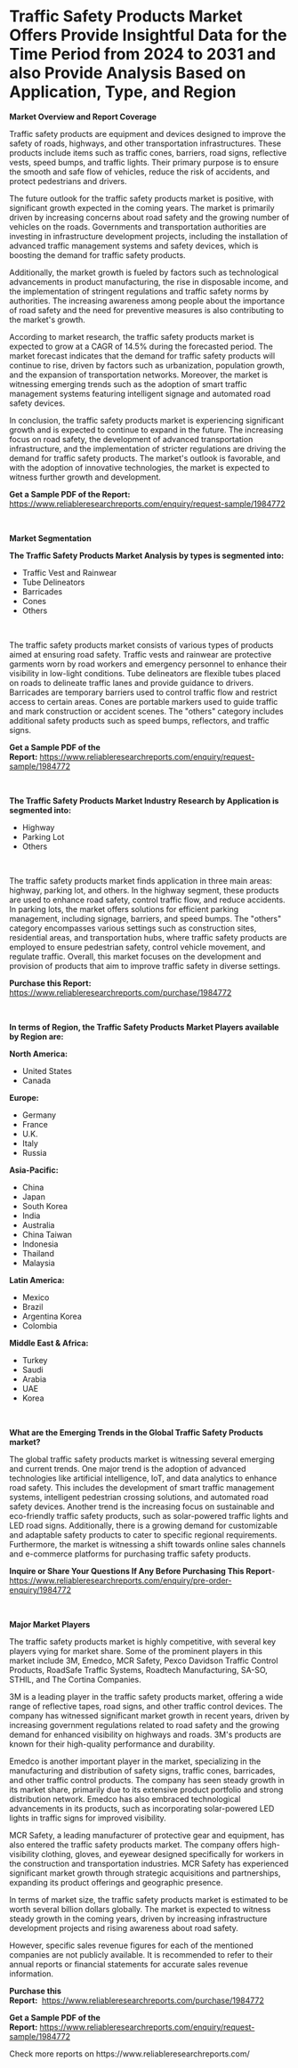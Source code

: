 <p><h1>Traffic Safety Products Market Offers Provide Insightful Data for the Time Period from 2024 to 2031 and also Provide Analysis Based on Application, Type, and Region</h1></p><p><strong>Market Overview and Report Coverage</strong></p>
<p><p>Traffic safety products are equipment and devices designed to improve the safety of roads, highways, and other transportation infrastructures. These products include items such as traffic cones, barriers, road signs, reflective vests, speed bumps, and traffic lights. Their primary purpose is to ensure the smooth and safe flow of vehicles, reduce the risk of accidents, and protect pedestrians and drivers.</p><p>The future outlook for the traffic safety products market is positive, with significant growth expected in the coming years. The market is primarily driven by increasing concerns about road safety and the growing number of vehicles on the roads. Governments and transportation authorities are investing in infrastructure development projects, including the installation of advanced traffic management systems and safety devices, which is boosting the demand for traffic safety products.</p><p>Additionally, the market growth is fueled by factors such as technological advancements in product manufacturing, the rise in disposable income, and the implementation of stringent regulations and traffic safety norms by authorities. The increasing awareness among people about the importance of road safety and the need for preventive measures is also contributing to the market's growth.</p><p>According to market research, the traffic safety products market is expected to grow at a CAGR of 14.5% during the forecasted period. The market forecast indicates that the demand for traffic safety products will continue to rise, driven by factors such as urbanization, population growth, and the expansion of transportation networks. Moreover, the market is witnessing emerging trends such as the adoption of smart traffic management systems featuring intelligent signage and automated road safety devices.</p><p>In conclusion, the traffic safety products market is experiencing significant growth and is expected to continue to expand in the future. The increasing focus on road safety, the development of advanced transportation infrastructure, and the implementation of stricter regulations are driving the demand for traffic safety products. The market's outlook is favorable, and with the adoption of innovative technologies, the market is expected to witness further growth and development.</p></p>
<p><strong>Get a Sample PDF of the Report:</strong> <a href="https://www.reliableresearchreports.com/enquiry/request-sample/1984772">https://www.reliableresearchreports.com/enquiry/request-sample/1984772</a></p>
<p>&nbsp;</p>
<p><strong>Market Segmentation</strong></p>
<p><strong>The Traffic Safety Products Market Analysis by types is segmented into:</strong></p>
<p><ul><li>Traffic Vest and Rainwear</li><li>Tube Delineators</li><li>Barricades</li><li>Cones</li><li>Others</li></ul></p>
<p>&nbsp;</p>
<p><p>The traffic safety products market consists of various types of products aimed at ensuring road safety. Traffic vests and rainwear are protective garments worn by road workers and emergency personnel to enhance their visibility in low-light conditions. Tube delineators are flexible tubes placed on roads to delineate traffic lanes and provide guidance to drivers. Barricades are temporary barriers used to control traffic flow and restrict access to certain areas. Cones are portable markers used to guide traffic and mark construction or accident scenes. The "others" category includes additional safety products such as speed bumps, reflectors, and traffic signs.</p></p>
<p><strong>Get a Sample PDF of the Report:</strong>&nbsp;<a href="https://www.reliableresearchreports.com/enquiry/request-sample/1984772">https://www.reliableresearchreports.com/enquiry/request-sample/1984772</a></p>
<p>&nbsp;</p>
<p><strong>The Traffic Safety Products Market Industry Research by Application is segmented into:</strong></p>
<p><ul><li>Highway</li><li>Parking Lot</li><li>Others</li></ul></p>
<p>&nbsp;</p>
<p><p>The traffic safety products market finds application in three main areas: highway, parking lot, and others. In the highway segment, these products are used to enhance road safety, control traffic flow, and reduce accidents. In parking lots, the market offers solutions for efficient parking management, including signage, barriers, and speed bumps. The "others" category encompasses various settings such as construction sites, residential areas, and transportation hubs, where traffic safety products are employed to ensure pedestrian safety, control vehicle movement, and regulate traffic. Overall, this market focuses on the development and provision of products that aim to improve traffic safety in diverse settings.</p></p>
<p><strong>Purchase this Report:</strong>&nbsp; <a href="https://www.reliableresearchreports.com/purchase/1984772">https://www.reliableresearchreports.com/purchase/1984772</a></p>
<p>&nbsp;</p>
<p><strong>In terms of Region, the Traffic Safety Products Market Players available by Region are:</strong></p>
<p>
    <p> <strong> North America: </strong>
        <ul>
            <li>United States</li>
            <li>Canada</li>
        </ul>
        </p> 
    <p> <strong> Europe: </strong>
        <ul>
            <li>Germany</li>
            <li>France</li>
            <li>U.K.</li>
            <li>Italy</li>
            <li>Russia</li>
        </ul>
        </p> 
    <p> <strong> Asia-Pacific: </strong>
        <ul>
            <li>China</li>
            <li>Japan</li>
            <li>South Korea</li>
            <li>India</li>
            <li>Australia</li>
            <li>China Taiwan</li>
            <li>Indonesia</li>
            <li>Thailand</li>
            <li>Malaysia</li>
        </ul>
        </p> 
    <p> <strong> Latin America: </strong>
        <ul>
            <li>Mexico</li>
            <li>Brazil</li>
            <li>Argentina Korea</li>
            <li>Colombia</li>
        </ul>
        </p> 
    <p> <strong> Middle East & Africa: </strong>
        <ul>
            <li>Turkey</li>
            <li>Saudi</li>
            <li>Arabia</li>
            <li>UAE</li>
            <li>Korea</li>
        </ul>
    </p>
    </p>
<p>&nbsp;</p>
<p><strong>What are the Emerging Trends in the Global Traffic Safety Products market?</strong></p>
<p><p>The global traffic safety products market is witnessing several emerging and current trends. One major trend is the adoption of advanced technologies like artificial intelligence, IoT, and data analytics to enhance road safety. This includes the development of smart traffic management systems, intelligent pedestrian crossing solutions, and automated road safety devices. Another trend is the increasing focus on sustainable and eco-friendly traffic safety products, such as solar-powered traffic lights and LED road signs. Additionally, there is a growing demand for customizable and adaptable safety products to cater to specific regional requirements. Furthermore, the market is witnessing a shift towards online sales channels and e-commerce platforms for purchasing traffic safety products.</p></p>
<p><strong>Inquire or Share Your Questions If Any Before Purchasing This Report</strong>- <a href="https://www.reliableresearchreports.com/enquiry/pre-order-enquiry/1984772">https://www.reliableresearchreports.com/enquiry/pre-order-enquiry/1984772</a></p>
<p>&nbsp;</p>
<p><strong>Major Market Players</strong></p>
<p><p>The traffic safety products market is highly competitive, with several key players vying for market share. Some of the prominent players in this market include 3M, Emedco, MCR Safety, Pexco Davidson Traffic Control Products, RoadSafe Traffic Systems, Roadtech Manufacturing, SA-SO, STHIL, and The Cortina Companies.</p><p>3M is a leading player in the traffic safety products market, offering a wide range of reflective tapes, road signs, and other traffic control devices. The company has witnessed significant market growth in recent years, driven by increasing government regulations related to road safety and the growing demand for enhanced visibility on highways and roads. 3M's products are known for their high-quality performance and durability.</p><p>Emedco is another important player in the market, specializing in the manufacturing and distribution of safety signs, traffic cones, barricades, and other traffic control products. The company has seen steady growth in its market share, primarily due to its extensive product portfolio and strong distribution network. Emedco has also embraced technological advancements in its products, such as incorporating solar-powered LED lights in traffic signs for improved visibility.</p><p>MCR Safety, a leading manufacturer of protective gear and equipment, has also entered the traffic safety products market. The company offers high-visibility clothing, gloves, and eyewear designed specifically for workers in the construction and transportation industries. MCR Safety has experienced significant market growth through strategic acquisitions and partnerships, expanding its product offerings and geographic presence.</p><p>In terms of market size, the traffic safety products market is estimated to be worth several billion dollars globally. The market is expected to witness steady growth in the coming years, driven by increasing infrastructure development projects and rising awareness about road safety.</p><p>However, specific sales revenue figures for each of the mentioned companies are not publicly available. It is recommended to refer to their annual reports or financial statements for accurate sales revenue information.</p></p>
<p><strong>Purchase this Report:</strong>&nbsp;&nbsp;<a href="https://www.reliableresearchreports.com/purchase/1984772">https://www.reliableresearchreports.com/purchase/1984772</a></p>
<p></p>
<p><strong>Get a Sample PDF of the Report:</strong>&nbsp;<a href="https://www.reliableresearchreports.com/enquiry/request-sample/1984772">https://www.reliableresearchreports.com/enquiry/request-sample/1984772</a></p>
<p>Check more reports on https://www.reliableresearchreports.com/</p>